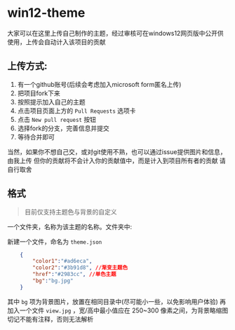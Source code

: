# win12-theme

大家可以在这里上传自己制作的主题，经过审核可在windows12网页版中公开供使用，上传会自动计入该项目的贡献

## 上传方式:

1. 有一个github账号(后续会考虑加入microsoft form匿名上传)
2. 把项目fork下来
3. 按照提示加入自己的主题
4. 点击项目页面上方的 `Pull Requests` 选项卡
5. 点击 `New pull request` 按钮
6. 选择fork的分支，完善信息并提交
7. 等待合并即可

当然，如果你不想自己交，或对git使用不熟，也可以通过issue提供图片和信息，由我上传
但你的贡献将不会计入你的贡献值中，而是计入到项目所有者的贡献
请自行取舍

## 格式

> 目前仅支持主题色与背景的自定义

一个文件夹，名称为该主题的名称。文件夹中:

新建一个文件，命名为 `theme.json`
```json
    {
        "color1":"#ad6eca",
        "color2":"#3b91d8", //渐变主题色
        "href":"#2983cc", //单色主题
        "bg":"bg.jpg"
    }
```

其中 `bg` 项为背景图片，放置在相同目录中(尽可能小一些，以免影响用户体验)
再加入一个文件 `view.jpg` ，宽/高中最小值应在 250~300 像素之间，为背景略缩图
切记不能有注释，否则无法解析
